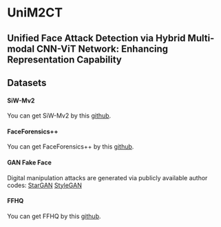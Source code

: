 # UniM2CT
Unified Face Attack Detection via Hybrid Multi-modal CNN-ViT Network: Enhancing Representation Capability
------
## Datasets

#### SiW-Mv2
You can get SiW-Mv2 by this [github](https://github.com/CHELSEA234/Multi-domain-learning-FAS).
#### FaceForensics++
You can get FaceForensics++ by this [github](https://github.com/ondyari/FaceForensics).
#### GAN Fake Face
Digital manipulation attacks are generated via publicly available author codes:
[StarGAN](https://github.com/yunjey/stargan)
[StyleGAN](https://github.com/NVlabs/stylegan2)
#### FFHQ
You can get FFHQ by this [github](https://github.com/NVlabs/ffhq-dataset).
